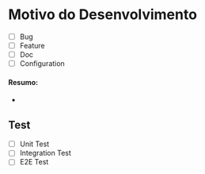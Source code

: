 # Motivo do Desenvolvimento

- [ ] Bug
- [ ] Feature
- [ ] Doc
- [ ] Configuration

#### Resumo:

- 

## Test
- [ ] Unit Test
- [ ] Integration Test
- [ ] E2E Test